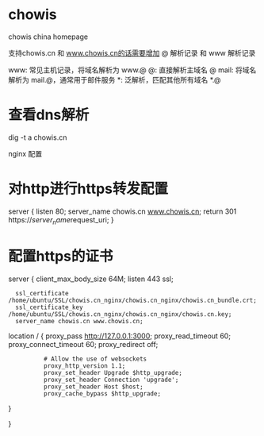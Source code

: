 # chowis
chowis china homepage

支持chowis.cn 和 www.chowis.cn的话需要增加 @ 解析记录 和 www 解析记录

www: 常见主机记录，将域名解析为 www.@
@: 直接解析主域名 @
mail: 将域名解析为 mail.@，通常用于邮件服务
*: 泛解析，匹配其他所有域名 *.@

# 查看dns解析
dig -t a chowis.cn



nginx 配置

# 对http进行https转发配置
server {
    listen 80;
    server_name chowis.cn www.chowis.cn;
    return 301 https://$server_name$request_uri;
}

# 配置https的证书
server {
  client_max_body_size 64M;
      listen 443 ssl;
      
      ssl_certificate /home/ubuntu/SSL/chowis.cn_nginx/chowis.cn_nginx/chowis.cn_bundle.crt;
      ssl_certificate_key /home/ubuntu/SSL/chowis.cn_nginx/chowis.cn_nginx/chowis.cn.key;
      server_name chowis.cn www.chowis.cn;
  
  
  location / {
              proxy_pass             http://127.0.0.1:3000;
              proxy_read_timeout     60;
              proxy_connect_timeout  60;
              proxy_redirect         off;
  
              # Allow the use of websockets
              proxy_http_version 1.1;
              proxy_set_header Upgrade $http_upgrade;
              proxy_set_header Connection 'upgrade';
              proxy_set_header Host $host;
              proxy_cache_bypass $http_upgrade;
  }

}
